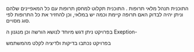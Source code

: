 התוכנית תנהל מלאי תרופות . 
התוכנית תקלוט למחסן תרופות עם כל המאפיינים שלהם
וניתן יהיה לבדוק האם תרופה קיימת וכמה יש במלאי, 
וכן להחזיר את כל התרופות לפי סוג 
מסויים.

בפרויקט ניתן דגש מיוחד לנושא הורשה וכן מנגנון ה
Exeption-


בפרויקט נכתבו בדיקות ולדיציה לקלט מהמשתמש





